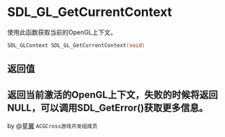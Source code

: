 # SDL_GL_GetCurrentContext

使用此函数获取当前的OpenGL上下文。
```c 
SDL_GLContext SDL_GL_GetCurrentContext(void)
```
## 返回值
返回当前激活的OpenGL上下文，失败的时候将返回NULL，可以调用SDL_GetError()获取更多信息。
---
by  @[星翼](https://git.oschina.net/Luma) `ACGCross游戏开发组成员`

